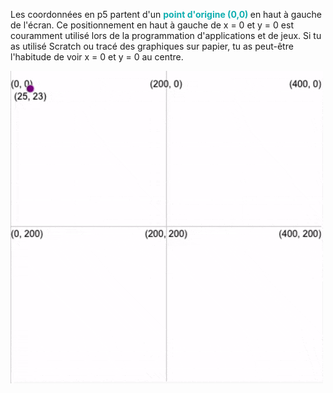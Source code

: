 Les coordonnées en p5 partent d'un <span style="color: #0faeb0; font-weight: bold;">point d'origine (0,0) </span> en haut à gauche de l'écran. Ce positionnement en haut à gauche de x = 0 et y = 0 est couramment utilisé lors de la programmation d'applications et de jeux. Si tu as utilisé Scratch ou tracé des graphiques sur papier, tu as peut-être l'habitude de voir x = 0 et y = 0 au centre.

![Un gif animé montrant une ellipse se déplaçant sur la toile. Ses coordonnées x et y actuelles sont affichées au fur et à mesure qu'il se déplace.](images/coords_animation.gif)
